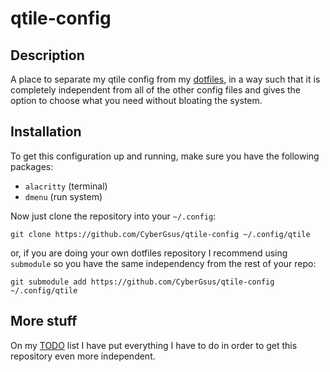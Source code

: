 # qtile-config

## Description

A place to separate my qtile config from my [dotfiles](https://github.com/CyberGsus/dotfiles), 
in a way such that it is completely independent from all of the other config
files and gives the option to choose what you need without bloating the system.

## Installation

To get this configuration up and running, make sure you have the following packages:

- `alacritty` (terminal)
- `dmenu` (run system)

Now just clone the repository into your `~/.config`:
```
git clone https://github.com/CyberGsus/qtile-config ~/.config/qtile
```
or, if you are doing your own dotfiles repository I recommend using `submodule`
so you have the same independency from the rest of your repo:

```
git submodule add https://github.com/CyberGsus/qtile-config ~/.config/qtile
```
## More stuff

On my [TODO](./TODO.md) list I have put everything I have to do in order
to get this repository even more independent.
